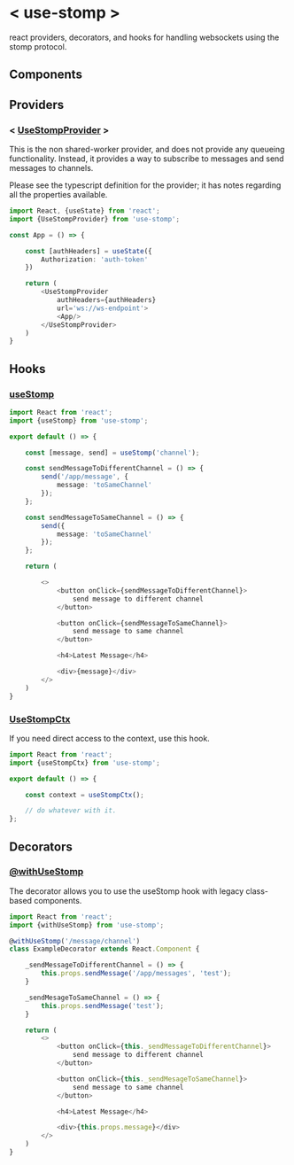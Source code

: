 # < use-stomp >

react providers, decorators, and hooks for handling websockets using the stomp protocol.

## Components

## Providers

### < [UseStompProvider](src/useStompProvider.tsx) >

This is the non shared-worker provider, and does not provide any queueing functionality. Instead,
it provides a way to subscribe to messages and send messages to channels.

Please see the typescript definition for the provider; it has notes regarding all the properties available.

```typescript jsx
import React, {useState} from 'react';
import {UseStompProvider} from 'use-stomp';

const App = () => {

    const [authHeaders] = useState({
        Authorization: 'auth-token'
    })

    return (
        <UseStompProvider
            authHeaders={authHeaders}
            url='ws://ws-endpoint'>
            <App/>
        </UseStompProvider>
    )
}
```

## Hooks

### [useStomp](./src/useStomp.ts)

```typescript jsx
import React from 'react';
import {useStomp} from 'use-stomp';

export default () => {

    const [message, send] = useStomp('channel');

    const sendMessageToDifferentChannel = () => {
        send('/app/message', {
            message: 'toSameChannel'
        });
    };

    const sendMessageToSameChannel = () => {
        send({
            message: 'toSameChannel'
        });
    };

    return (

        <>
            <button onClick={sendMessageToDifferentChannel}>
                send message to different channel
            </button>

            <button onClick={sendMessageToSameChannel}>
                send message to same channel
            </button>

            <h4>Latest Message</h4>

            <div>{message}</div>
        </>
    )
}
```

### [UseStompCtx](./src/useStompCtx.ts)

If you need direct access to the context, use this hook.

```typescript jsx
import React from 'react';
import {useStompCtx} from 'use-stomp';

export default () => {

    const context = useStompCtx();

    // do whatever with it.
};
```

## Decorators

### [@withUseStomp](src/withUseStomp.tsx)

The decorator allows you to use the useStomp hook with legacy class-based components.

```typescript jsx
import React from 'react';
import {withUseStomp} from 'use-stomp';

@withUseStomp('/message/channel')
class ExampleDecorator extends React.Component {

    _sendMessageToDifferentChannel = () => {
        this.props.sendMessage('/app/messages', 'test');
    }

    _sendMesageToSameChannel = () => {
        this.props.sendMessage('test');
    }

    return (
        <>
            <button onClick={this._sendMessageToDifferentChannel}>
                send message to different channel
            </button>

            <button onClick={this._sendMesageToSameChannel}>
                send message to same channel
            </button>

            <h4>Latest Message</h4>

            <div>{this.props.message}</div>
        </>
    )
}
```
